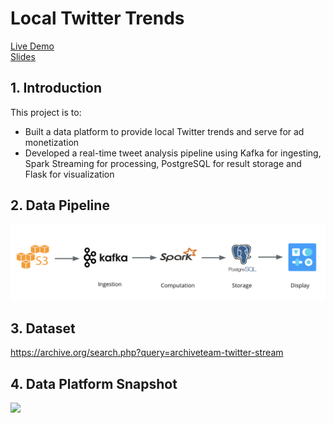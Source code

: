 # Local Twitter Trends

<a href="http://dataplatform.me/" rel="nofollow">Live Demo</a><br>
<a href="https://bit.ly/37ZTaCu" rel="nofollow">Slides</a>

## 1. Introduction
This project is to: <br>
- Built a data platform to provide local Twitter trends and serve for ad monetization
- Developed a real-time tweet analysis pipeline using Kafka for ingesting, Spark Streaming for processing, PostgreSQL for result storage and Flask for visualization

## 2. Data Pipeline
![](image/pipeline.png)

## 3. Dataset
https://archive.org/search.php?query=archiveteam-twitter-stream

## 4. Data Platform Snapshot
![](image.snapshot.png)

